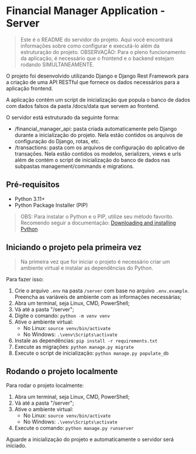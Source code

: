 # Financial Manager Application - Server

> Este é o README do servidor do projeto. Aqui você encontrará informações sobre como configurar e executá-lo além da estruturação do projeto.
> OBSERVAÇÃO: Para o pleno funcionamento da aplicação, é necessário que o frontend e o backend estejam rodando SIMULTANEAMENTE.

O projeto foi desenvolvido utilizando Django e Django Rest Framework para a criação de uma API RESTful que fornece os dados necessários para a aplicação frontend.

A aplicação contém um script de inicialização que popula o banco de dados com dados falsos da pasta /docs/data que servem ao frontend.

O servidor está estruturado da seguinte forma:

- /financial_manager_api: pasta criada automaticamente pelo Django durante a inicialização do projeto. Nela estão contidos os arquivos de configuração do Django, rotas, etc.
- /transactions: pasta com os arquivos de configuração do aplicativo de transações. Nela estão contidos os modelos, serializers, views e urls além de contém o script de inicialização do banco de dados nas subpastas management/commands e migrations.

## Pré-requisitos

- Python 3.11+
- Python Package Installer (PIP)

> OBS: Para instalar o Python e o PIP, utilize seu método favorito. Recomendo seguir a documentação: [Downloading and installing Python](https://www.python.org/downloads/)

## Iniciando o projeto pela primeira vez

> Na primeira vez que for iniciar o projeto é necessário criar um ambiente virtual e instalar as dependências do Python.

Para fazer isso:

1. Crie o arquivo `.env` na pasta `/server` com base no arquivo `.env.example`. Preencha as variáveis de ambiente com as informações necessárias;
2. Abra um terminal, seja Linux, CMD, PowerShell;
3. Vá até a pasta "/server";
4. Digite o comando: `python -m venv venv`
5. Ative o ambiente virtual:
   - No Linux: `source venv/bin/activate`
   - No Windows: `.\venv\Scripts\activate`
6. Instale as dependências: `pip install -r requirements.txt`
7. Execute as migrações: `python manage.py migrate`
8. Execute o script de inicialização: `python manage.py populate_db`

## Rodando o projeto localmente

Para rodar o projeto localmente:

1. Abra um terminal, seja Linux, CMD, PowerShell;
2. Vá até a pasta "/server";
3. Ative o ambiente virtual:
   - No Linux: `source venv/bin/activate`
   - No Windows: `.\venv\Scripts\activate`
4. Execute o comando: `python manage.py runserver`

Aguarde a inicialização do projeto e automaticamente o servidor será iniciado.
